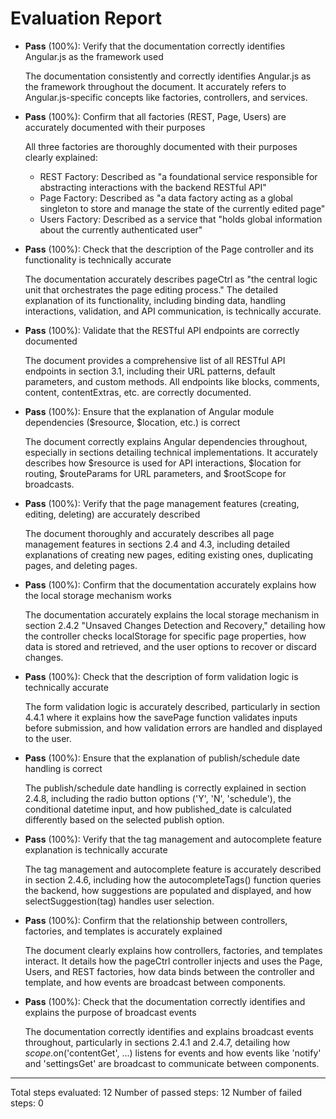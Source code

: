 # Evaluation Report

- **Pass** (100%): Verify that the documentation correctly identifies Angular.js as the framework used
  
  The documentation consistently and correctly identifies Angular.js as the framework throughout the document. It accurately refers to Angular.js-specific concepts like factories, controllers, and services.

- **Pass** (100%): Confirm that all factories (REST, Page, Users) are accurately documented with their purposes
  
  All three factories are thoroughly documented with their purposes clearly explained:
  - REST Factory: Described as "a foundational service responsible for abstracting interactions with the backend RESTful API"
  - Page Factory: Described as "a data factory acting as a global singleton to store and manage the state of the currently edited page"
  - Users Factory: Described as a service that "holds global information about the currently authenticated user"

- **Pass** (100%): Check that the description of the Page controller and its functionality is technically accurate
  
  The documentation accurately describes pageCtrl as "the central logic unit that orchestrates the page editing process." The detailed explanation of its functionality, including binding data, handling interactions, validation, and API communication, is technically accurate.

- **Pass** (100%): Validate that the RESTful API endpoints are correctly documented
  
  The document provides a comprehensive list of all RESTful API endpoints in section 3.1, including their URL patterns, default parameters, and custom methods. All endpoints like blocks, comments, content, contentExtras, etc. are correctly documented.

- **Pass** (100%): Ensure that the explanation of Angular module dependencies ($resource, $location, etc.) is correct
  
  The document correctly explains Angular dependencies throughout, especially in sections detailing technical implementations. It accurately describes how $resource is used for API interactions, $location for routing, $routeParams for URL parameters, and $rootScope for broadcasts.

- **Pass** (100%): Verify that the page management features (creating, editing, deleting) are accurately described
  
  The document thoroughly and accurately describes all page management features in sections 2.4 and 4.3, including detailed explanations of creating new pages, editing existing ones, duplicating pages, and deleting pages.

- **Pass** (100%): Confirm that the documentation accurately explains how the local storage mechanism works
  
  The documentation accurately explains the local storage mechanism in section 2.4.2 "Unsaved Changes Detection and Recovery," detailing how the controller checks localStorage for specific page properties, how data is stored and retrieved, and the user options to recover or discard changes.

- **Pass** (100%): Check that the description of form validation logic is technically accurate
  
  The form validation logic is accurately described, particularly in section 4.4.1 where it explains how the savePage function validates inputs before submission, and how validation errors are handled and displayed to the user.

- **Pass** (100%): Ensure that the explanation of publish/schedule date handling is correct
  
  The publish/schedule date handling is correctly explained in section 2.4.8, including the radio button options ('Y', 'N', 'schedule'), the conditional datetime input, and how published_date is calculated differently based on the selected publish option.

- **Pass** (100%): Verify that the tag management and autocomplete feature explanation is technically accurate
  
  The tag management and autocomplete feature is accurately described in section 2.4.6, including how the autocompleteTags() function queries the backend, how suggestions are populated and displayed, and how selectSuggestion(tag) handles user selection.

- **Pass** (100%): Confirm that the relationship between controllers, factories, and templates is accurately explained
  
  The document clearly explains how controllers, factories, and templates interact. It details how the pageCtrl controller injects and uses the Page, Users, and REST factories, how data binds between the controller and template, and how events are broadcast between components.

- **Pass** (100%): Check that the documentation correctly identifies and explains the purpose of broadcast events
  
  The documentation correctly identifies and explains broadcast events throughout, particularly in sections 2.4.1 and 2.4.7, detailing how $scope.$on('contentGet', ...) listens for events and how events like 'notify' and 'settingsGet' are broadcast to communicate between components.

---

Total steps evaluated: 12
Number of passed steps: 12
Number of failed steps: 0